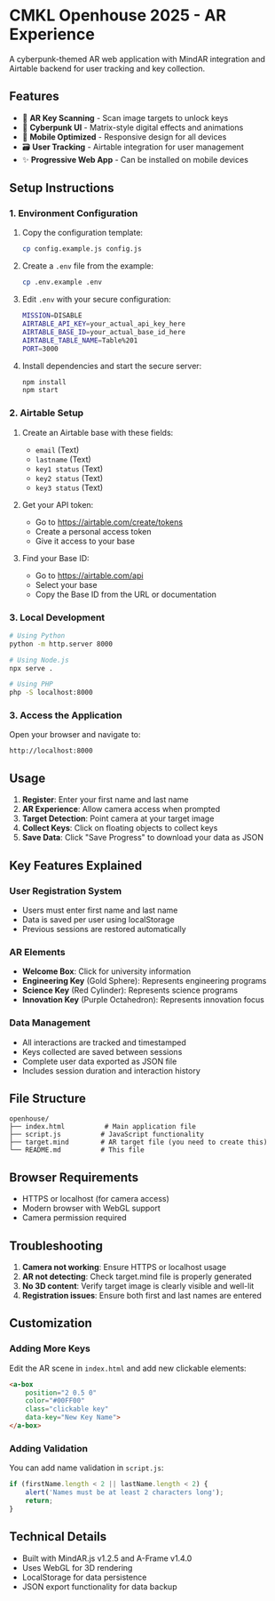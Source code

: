# CMKL Openhouse 2025 - AR Experience

A cyberpunk-themed AR web application with MindAR integration and Airtable backend for user tracking and key collection.

## Features

- 🎯 **AR Key Scanning** - Scan image targets to unlock keys
- 🤖 **Cyberpunk UI** - Matrix-style digital effects and animations  
- 📱 **Mobile Optimized** - Responsive design for all devices
- 🗃️ **User Tracking** - Airtable integration for user management
- ✨ **Progressive Web App** - Can be installed on mobile devices

## Setup Instructions

### 1. Environment Configuration

1. Copy the configuration template:
   ```bash
   cp config.example.js config.js
   ```

2. Create a `.env` file from the example:
   ```bash
   cp .env.example .env
   ```
   
3. Edit `.env` with your secure configuration:
   ```bash
   MISSION=DISABLE
   AIRTABLE_API_KEY=your_actual_api_key_here
   AIRTABLE_BASE_ID=your_actual_base_id_here
   AIRTABLE_TABLE_NAME=Table%201
   PORT=3000
   ```

4. Install dependencies and start the secure server:
   ```bash
   npm install
   npm start
   ```

### 2. Airtable Setup

1. Create an Airtable base with these fields:
   - `email` (Text)
   - `lastname` (Text) 
   - `key1 status` (Text)
   - `key2 status` (Text)
   - `key3 status` (Text)

2. Get your API token:
   - Go to https://airtable.com/create/tokens
   - Create a personal access token
   - Give it access to your base

3. Find your Base ID:
   - Go to https://airtable.com/api
   - Select your base
   - Copy the Base ID from the URL or documentation

### 3. Local Development
```bash
# Using Python
python -m http.server 8000

# Using Node.js
npx serve .

# Using PHP
php -S localhost:8000
```

### 3. Access the Application
Open your browser and navigate to:
```
http://localhost:8000
```

## Usage

1. **Register**: Enter your first name and last name
2. **AR Experience**: Allow camera access when prompted
3. **Target Detection**: Point camera at your target image
4. **Collect Keys**: Click on floating objects to collect keys
5. **Save Data**: Click "Save Progress" to download your data as JSON

## Key Features Explained

### User Registration System
- Users must enter first name and last name
- Data is saved per user using localStorage
- Previous sessions are restored automatically

### AR Elements
- **Welcome Box**: Click for university information
- **Engineering Key** (Gold Sphere): Represents engineering programs
- **Science Key** (Red Cylinder): Represents science programs  
- **Innovation Key** (Purple Octahedron): Represents innovation focus

### Data Management
- All interactions are tracked and timestamped
- Keys collected are saved between sessions
- Complete user data exported as JSON file
- Includes session duration and interaction history

## File Structure
```
openhouse/
├── index.html          # Main application file
├── script.js          # JavaScript functionality
├── target.mind        # AR target file (you need to create this)
└── README.md          # This file
```

## Browser Requirements
- HTTPS or localhost (for camera access)
- Modern browser with WebGL support
- Camera permission required

## Troubleshooting

1. **Camera not working**: Ensure HTTPS or localhost usage
2. **AR not detecting**: Check target.mind file is properly generated
3. **No 3D content**: Verify target image is clearly visible and well-lit
4. **Registration issues**: Ensure both first and last names are entered

## Customization

### Adding More Keys
Edit the AR scene in `index.html` and add new clickable elements:

```html
<a-box
    position="2 0.5 0"
    color="#00FF00"
    class="clickable key"
    data-key="New Key Name">
</a-box>
```

### Adding Validation
You can add name validation in `script.js`:

```javascript
if (firstName.length < 2 || lastName.length < 2) {
    alert('Names must be at least 2 characters long');
    return;
}
```

## Technical Details
- Built with MindAR.js v1.2.5 and A-Frame v1.4.0
- Uses WebGL for 3D rendering
- LocalStorage for data persistence
- JSON export functionality for data backup